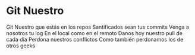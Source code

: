 # Git Nuestro

Git Nuestro que estás en los repos
Santificados sean tus commits
Venga a nosotros tu log
En el local como en el remoto
Danos hoy nuestro pull de cada día
Perdona nuestros conflictos
Como también perdonamos los de otros geeks


